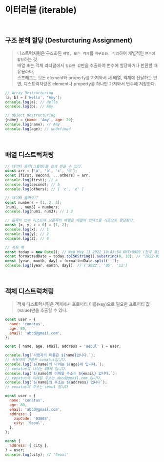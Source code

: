 # 이터러블 (iterable)

<br/>

## 구조 분해 할당 (Desturcturing Assignment)

> 디스트럭처링은 구조화된 `배열, 또는 객체`를 `비구조화, 파괴`하여 개별적인 `변수에 할당`하는 것  
> 배열 또는 객체 리터럴에서 `필요한 값`만을 추출하여 변수에 할당하거나 반환할 때 유용하다.  
> 스프레드는 모든 element와 property를 가져와서 새 배열, 객체에 전달하는 반면, 디스트럭처링은 element나 property를 하나만 가져와서 변수에 저장한다.

```js
// Array Destructuring
[a, b] = ['Hello', 'Amy'];
console.log(a); // Hello
console.log(b); // Amy

// Object Destructuring
{name} = {name: 'Amy', age: 20};
console.log(name); // Amy
console.log(age); // undefined
```

<br/>

## 배열 디스트럭처링

```js
// 데이터 뭉치(그룹화)를 쉽게 만들 수 있다.
const arr = ['a', 'b', 'c', 'd'];
const [first, second, ...others] = arr;
console.log(first); // a
console.log(second); // b
console.log(others); // [ 'c', 'd' ]

// 데이터 불러오기
const numbers = [1, 2, 3];
[num1, , num3] = numbers;
console.log(num1, num3); // 1 3

// 왼쪽의 변수 리스트와 오른쪽의 배열은 배열의 인덱스를 기준으로 할당된다.
const [x, y, z = 0] = [1, 2];
console.log(x); // 1
console.log(y); // 2
console.log(z); // 0

// 사용 예
const today = new Date(); // Wed May 11 2022 10:43:54 GMT+0900 (한국 표준시)
const formattedDate = today.toISOString().substring(0, 10); // "2022-05-11"
const [year, month, day] = formattedDate.split('-');
console.log([year, month, day]); // ['2022', '05', '11']
```

<br/>

## 객체 디스트럭처링

> 객체 디스트럭처링은 객체에서 프로퍼티 이름(key)으로 필요한 프로퍼티 값(value)만을 추출할 수 있다.

```js
const user = {
  name: 'conatus',
  age: 80,
  email: 'abcd@gmail.com',
};

const { name, age, email, address = 'seoul' } = user;

console.log(`사용자의 이름은 ${name}입니다.`);
// 사용자의 이름은 conatus입니다.
console.log(`${name}의 나이는 ${age}세 입니다.`);
// conatus의 나이는 80세 입니다.
console.log(`${name}의 이메일 주소는 ${email} 입니다.`);
// conatus의 이메일 주소는 abcd@gmail.com 입니다.
console.log(`${name}의 주소는 ${address} 입니다`);
// conatus의 주소는 seoul 입니다

const user = {
  name: 'conatus',
  age: 80,
  email: 'abcd@gmail.com',
  address: {
    zipCode: '03068',
    city: 'Seoul',
  },
};

const {
  address: { city },
} = user;
console.log(city); // 'Seoul'
```
